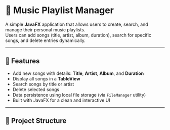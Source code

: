 # 🎵 Music Playlist Manager

A simple **JavaFX** application that allows users to create, search, and manage their personal music playlists.  
Users can add songs (title, artist, album, duration), search for specific songs, and delete entries dynamically.

---

## 🚀 Features

- Add new songs with details: **Title**, **Artist**, **Album**, and **Duration**
- Display all songs in a **TableView**
- Search songs by title or artist
- Delete selected songs
- Data persistence using local file storage (via `FileManager` utility)
- Built with JavaFX for a clean and interactive UI

---

## 🧩 Project Structure

